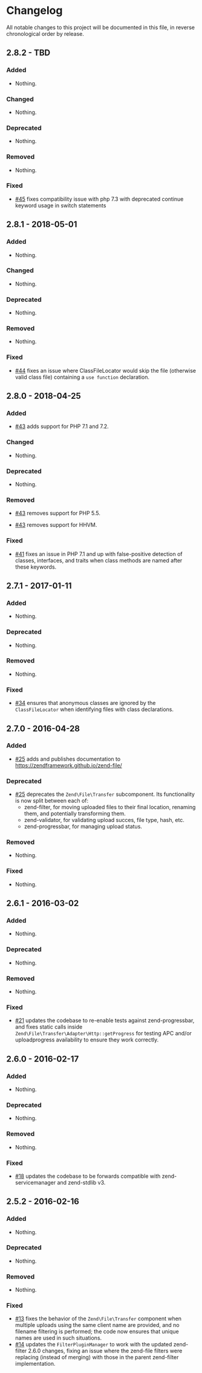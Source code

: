 # Changelog

All notable changes to this project will be documented in this file, in reverse chronological order by release.

## 2.8.2 - TBD

### Added

- Nothing.

### Changed

- Nothing.

### Deprecated

- Nothing.

### Removed

- Nothing.

### Fixed

- [#45](https://github.com/zendframework/zend-file/pull/45) fixes compatibility
  issue with php 7.3 with deprecated continue keyword usage in switch statements

## 2.8.1 - 2018-05-01

### Added

- Nothing.

### Changed

- Nothing.

### Deprecated

- Nothing.

### Removed

- Nothing.

### Fixed

- [#44](https://github.com/zendframework/zend-file/pull/44) fixes an issue where
  ClassFileLocator would skip the file (otherwise valid class file) containing a
  `use function` declaration.

## 2.8.0 - 2018-04-25

### Added

- [#43](https://github.com/zendframework/zend-file/pull/43) adds support for PHP 7.1 and 7.2.

### Changed

- Nothing.

### Deprecated

- Nothing.

### Removed

- [#43](https://github.com/zendframework/zend-file/pull/43) removes support for PHP 5.5.

- [#43](https://github.com/zendframework/zend-file/pull/43) removes support for HHVM.

### Fixed

- [#41](https://github.com/zendframework/zend-file/pull/41) fixes an issue in PHP 7.1 and up with false-positive detection of classes,
  interfaces, and traits when class methods are named after these keywords.

## 2.7.1 - 2017-01-11

### Added

- Nothing.

### Deprecated

- Nothing.

### Removed

- Nothing.

### Fixed

- [#34](https://github.com/zendframework/zend-file/pull/34) ensures that
  anonymous classes are ignored by the `ClassFileLocator` when identifying files
  with class declarations.

## 2.7.0 - 2016-04-28

### Added

- [#25](https://github.com/zendframework/zend-file/pull/25) adds and publishes
  documentation to https://zendframework.github.io/zend-file/

### Deprecated

- [#25](https://github.com/zendframework/zend-file/pull/25) deprecates the
  `Zend\File\Transfer` subcomponent. Its functionality is now split between each
  of:
  - zend-filter, for moving uploaded files to their final location, renaming
    them, and potentially transforming them.
  - zend-validator, for validating upload succes, file type, hash, etc.
  - zend-progressbar, for managing upload status.

### Removed

- Nothing.

### Fixed

- Nothing.

## 2.6.1 - 2016-03-02

### Added

- Nothing.

### Deprecated

- Nothing.

### Removed

- Nothing.

### Fixed

- [#21](https://github.com/zendframework/zend-file/pull/21) updates the codebase
  to re-enable tests against zend-progressbar, and fixes static calls inside
  `Zend\File\Transfer\Adapter\Http::getProgress` for testing APC and/or
  uploadprogress availability to ensure they work correctly.

## 2.6.0 - 2016-02-17

### Added

- Nothing.

### Deprecated

- Nothing.

### Removed

- Nothing.

### Fixed

- [#18](https://github.com/zendframework/zend-file/pull/18) updates the codebase
  to be forwards compatible with zend-servicemanager and zend-stdlib v3.

## 2.5.2 - 2016-02-16

### Added

- Nothing.

### Deprecated

- Nothing.

### Removed

- Nothing.

### Fixed

- [#13](https://github.com/zendframework/zend-file/pull/13) fixes the behavior
  of the `Zend\File\Transfer` component when multiple uploads using the same
  client name are provided, and no filename filtering is performed; the code now
  ensures that unique names are used in such situations.
- [#14](https://github.com/zendframework/zend-file/pull/14) updates the
  `FilterPluginManager` to work with the updated zend-filter 2.6.0 changes,
  fixing an issue where the zend-file filters were replacing (instead of
  merging) with those in the parent zend-filter implementation.
